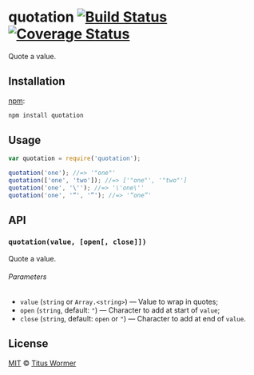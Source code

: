# quotation [![Build Status][travis-badge]][travis] [![Coverage Status][codecov-badge]][codecov]

Quote a value.

## Installation

[npm][]:

```bash
npm install quotation
```

## Usage

```js
var quotation = require('quotation');

quotation('one'); //=> '"one"'
quotation(['one', 'two']); //=> ['"one"', '"two"']
quotation('one', '\''); //=> '\'one\''
quotation('one', '“', '”'); //=> '“one”'
```

## API

### `quotation(value, [open[, close]])`

Quote a value.

###### Parameters

*   `value` (`string` or `Array.<string>`)
    — Value to wrap in quotes;
*   `open` (`string`, default: `"`)
    — Character to add at start of `value`;
*   `close` (`string`, default: `open` or `"`)
    — Character to add at end of `value`.

## License

[MIT][license] © [Titus Wormer][author]

<!-- Definitions -->

[travis-badge]: https://img.shields.io/travis/wooorm/quotation.svg

[travis]: https://travis-ci.org/wooorm/quotation

[codecov-badge]: https://img.shields.io/codecov/c/github/wooorm/quotation.svg

[codecov]: https://codecov.io/github/wooorm/quotation

[npm]: https://docs.npmjs.com/cli/install

[license]: LICENSE

[author]: http://wooorm.com
